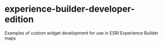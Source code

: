 # experience-builder-developer-edition
Examples of custom widget development for use in ESRI Experience Builder maps
